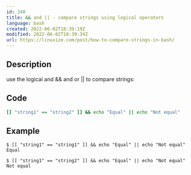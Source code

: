 ```yaml
---
id: 340
title: && and || - compare strings using logical operators
language: bash
created: 2022-06-02T18:39:19Z
modified: 2022-06-02T18:39:34Z
url: https://linuxize.com/post/how-to-compare-strings-in-bash/
---
```


## Description

use the logical and && and or || to compare strings:

## Code

```bash
[[ "string1" == "string2" ]] && echo "Equal" || echo "Not equal"
```

## Example

```
$ [[ "string1" == "string1" ]] && echo "Equal" || echo "Not equal"
Equal

$ [[ "string1" == "string2" ]] && echo "Equal" || echo "Not equal"
Not equal
```

<!-- end -->

